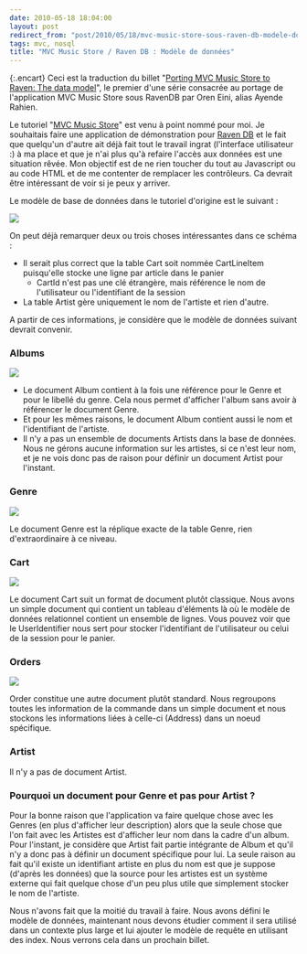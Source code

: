 ```yaml
---
date: 2010-05-18 18:04:00
layout: post
redirect_from: "post/2010/05/18/mvc-music-store-sous-raven-db-modele-donnees"
tags: mvc, nosql
title: "MVC Music Store / Raven DB : Modèle de données"
---
```


{:.encart}
Ceci est la traduction du billet "[Porting MVC Music Store to Raven: The data model](http://ayende.com/Blog/archive/2010/05/18/porting-mvc-music-store-to-raven-the-data-model.aspx)", le premier
d'une série consacrée au portage de l'application MVC Music Store sous RavenDB
par Oren Eini, alias Ayende Rahien.

Le tutoriel "[MVC Music Store](http://www.asp.net/mvc/samples/mvc-music-store/)" est venu à point nommé pour moi. Je
souhaitais faire une application de démonstration pour [Raven DB](http://ravendb.net/) et le fait que quelqu'un
d'autre ait déjà fait tout le travail ingrat (l'interface utilisateur :) à ma
place et que je n'ai plus qu'à refaire l'accès aux données est une situation
rêvée. Mon objectif est de ne rien toucher du tout au Javascript ou au code
HTML et de me contenter de remplacer les contrôleurs. Ca devrait être
intéressant de voir si je peux y arriver.

Le modèle de base de données dans le tutoriel d'origine est le
suivant :

![](http://ayende.com/Blog/images/ayende_com/Blog/WindowsLiveWriter/PortingMVCMusicStoretoRavenThedatamodel_14/image_2.png)

On peut déjà remarquer deux ou trois choses intéressantes dans ce
schéma :

* Il serait plus correct que la table Cart soit nommée CartLineItem
puisqu'elle stocke une ligne par article dans le panier
  - CartId n'est pas une clé étrangère, mais référence le nom de l'utilisateur
ou l'identifiant de la session
* La table Artist gère uniquement le nom de l'artiste et rien d'autre.

A partir de ces informations, je considère que le modèle de données suivant
devrait convenir.

### Albums

![](http://ayende.com/Blog/images/ayende_com/Blog/WindowsLiveWriter/PortingMVCMusicStoretoRavenThedatamodel_14/image_thumb_1.png)

* Le document Album contient à la fois une référence pour le Genre et pour le
libellé du genre. Cela nous permet d'afficher l'album sans avoir à référencer
le document Genre.
* Et pour les mêmes raisons, le document Album contient aussi le nom et
l'identifiant de l'artiste.
* Il n'y a pas un ensemble de documents Artists dans la base de données. Nous
ne gérons aucune information sur les artistes, si ce n'est leur nom, et je ne
vois donc pas de raison pour définir un document Artist pour l'instant.

### Genre

![](http://ayende.com/Blog/images/ayende_com/Blog/WindowsLiveWriter/PortingMVCMusicStoretoRavenThedatamodel_14/image_thumb_3.png)

Le document Genre est la réplique exacte de la table Genre, rien
d'extraordinaire à ce niveau.

### Cart

![](http://ayende.com/Blog/images/ayende_com/Blog/WindowsLiveWriter/PortingMVCMusicStoretoRavenThedatamodel_14/image_thumb_7.png)

Le document Cart suit un format de document plutôt classique. Nous avons un
simple document qui contient un tableau d'éléments là où le modèle de données
relationnel contient un ensemble de lignes. Vous pouvez voir que le
UserIdentifier nous sert pour stocker l'identifiant de l'utilisateur ou celui
de la session pour le panier.

### Orders

![](http://ayende.com/Blog/images/ayende_com/Blog/WindowsLiveWriter/PortingMVCMusicStoretoRavenThedatamodel_14/image_thumb_8.png)

Order constitue une autre document plutôt standard. Nous regroupons toutes
les information de la commande dans un simple document et nous stockons les
informations liées à celle-ci (Address) dans un noeud spécifique.

### Artist

Il n'y a pas de document Artist.

### Pourquoi un document pour Genre et pas pour Artist ?

Pour la bonne raison que l'application va faire quelque chose avec les
Genres (en plus d'afficher leur description) alors que la seule chose que l'on
fait avec les Artistes est d'afficher leur nom dans la cadre d'un album. Pour
l'instant, je considère que Artist fait partie intégrante de Album et qu'il n'y
a donc pas à définir un document spécifique pour lui. La seule raison au fait
qu'il existe un identifiant artiste en plus du nom est que je suppose (d'après
les données) que la source pour les artistes est un système externe qui fait
quelque chose d'un peu plus utile que simplement stocker le nom de
l'artiste.

Nous n'avons fait que la moitié du travail à faire. Nous avons défini le
modèle de données, maintenant nous devons étudier comment il sera utilisé dans
un contexte plus large et lui ajouter le modèle de requête en utilisant des
index. Nous verrons cela dans un prochain billet.
